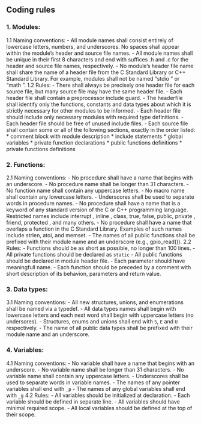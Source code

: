 ## Coding rules

### 1. Modules:
1.1 Naming conventions:
    - All module names shall consist entirely of lowercase letters,
      numbers, and underscores. No spaces shall appear within the
      module’s header and source file names.
    - All module names shall be unique in their first 8 characters and end with
      suffices .h and .c for the header and source file names, respectively.
    - No module’s header file name shall share the name of a header file
      from the C Standard Library or C++ Standard Library. For example,
      modules shall not be named “stdio ” or “math ”.
1.2 Rules:
    - There shall always be precisely one header file for each source file,
      but many source file may have the same header file.
    - Each header file shall contain a preprocessor include guard.
    - The headerfile shall identify only the functions, constants and data types
      about which it is strictly necessary for other modules to be informed.
    - Each header file should include only necessary modules with required type definitions.
    - Each header file should be free of unused include files.
    - Each source file shall contain some or all of the following sections,
      exactly in the order listed:
      * comment block with module description
      * include statements
      * global variables
      * private function declarations
      * public functions definitions
      * private functions definitions

### 2. Functions:
2.1 Naming conventions:
    - No procedure shall have a name that begins with an underscore.
    - No procedure name shall be longer than 31 characters.
    - No function name shall contain any uppercase letters.
    - No macro name shall contain any lowercase letters.
    - Underscores shall be used to separate words in procedure names.
    - No procedure shall have a name that is a keyword of any standard
      version of the C or C++ programming language. Restricted names
      include interrupt , inline , class, true, false, public, private ,
      friend, protected , and many others.
    - No procedure shall have a name that overlaps a function in the C
      Standard Library. Examples of such names include strlen, atoi,
      and memset.
    - The names of all public functions shall be prefixed with their module name
      and an underscore (e.g., gpio_read()).
2.2 Rules:
    - Functions should be as short as possible, no longer than 100 lines.
    - All private functions should be declared as `static`
    - All public functions should be declared in module header file.
    - Each parameter should have meaningfull name.
    - Each function should be preceded by a comment with short description
      of its behavion, parameters and return value.

### 3. Data types:
3.1 Naming conventions:
    - All new structures, unions, and enumerations shall be named via a typedef.
    - All data types names shall begin with lowercase letters and each next word
      shall begin with uppercase letters (no undersores).
    - Structures, enums and unions shall end with `S`, `E` and `U` respectively.
    - The name of all public data types shall be prefixed with their module name
      and an underscore.

### 4. Variables:
4.1 Naming conventions:
    - No variable shall have a name that begins with an underscore.
    - No variable name shall be longer than 31 characters.
    - No variable name shall contain any uppercase letters.
    - Underscores shall be used to separate words in variable names.
    - The names of any pointer variables shall end with `_p`
    - The names of any global variables shall end with `_g`
4.2 Rules:
    - All variables should be initialized at declaration.
    - Each variable should be defined in separate line.
    - All variables should have minimal required scope.
    - All local variables should be defined at the top of their scope.